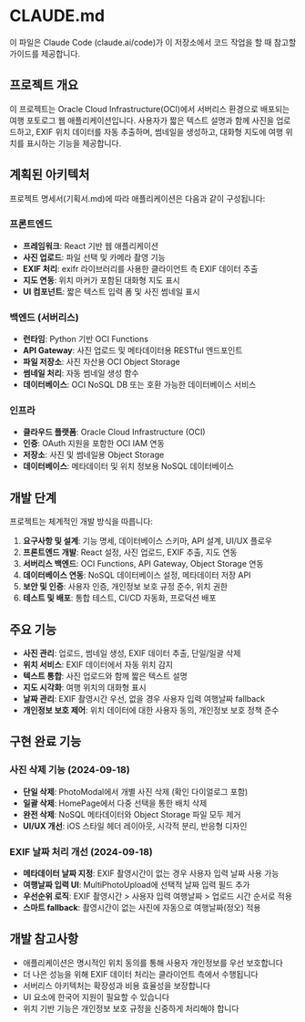 # CLAUDE.md

이 파일은 Claude Code (claude.ai/code)가 이 저장소에서 코드 작업을 할 때 참고할 가이드를 제공합니다.

## 프로젝트 개요

이 프로젝트는 Oracle Cloud Infrastructure(OCI)에서 서버리스 환경으로 배포되는 여행 포토로그 웹 애플리케이션입니다. 사용자가 짧은 텍스트 설명과 함께 사진을 업로드하고, EXIF 위치 데이터를 자동 추출하며, 썸네일을 생성하고, 대화형 지도에 여행 위치를 표시하는 기능을 제공합니다.

## 계획된 아키텍처

프로젝트 명세서(기획서.md)에 따라 애플리케이션은 다음과 같이 구성됩니다:

### 프론트엔드
- **프레임워크**: React 기반 웹 애플리케이션
- **사진 업로드**: 파일 선택 및 카메라 촬영 기능
- **EXIF 처리**: exifr 라이브러리를 사용한 클라이언트 측 EXIF 데이터 추출
- **지도 연동**: 위치 마커가 포함된 대화형 지도 표시
- **UI 컴포넌트**: 짧은 텍스트 입력 폼 및 사진 썸네일 표시

### 백엔드 (서버리스)
- **런타임**: Python 기반 OCI Functions
- **API Gateway**: 사진 업로드 및 메타데이터용 RESTful 엔드포인트
- **파일 저장소**: 사진 자산용 OCI Object Storage
- **썸네일 처리**: 자동 썸네일 생성 함수
- **데이터베이스**: OCI NoSQL DB 또는 호환 가능한 데이터베이스 서비스

### 인프라
- **클라우드 플랫폼**: Oracle Cloud Infrastructure (OCI)
- **인증**: OAuth 지원을 포함한 OCI IAM 연동
- **저장소**: 사진 및 썸네일용 Object Storage
- **데이터베이스**: 메타데이터 및 위치 정보용 NoSQL 데이터베이스

## 개발 단계

프로젝트는 체계적인 개발 방식을 따릅니다:

1. **요구사항 및 설계**: 기능 명세, 데이터베이스 스키마, API 설계, UI/UX 플로우
2. **프론트엔드 개발**: React 설정, 사진 업로드, EXIF 추출, 지도 연동
3. **서버리스 백엔드**: OCI Functions, API Gateway, Object Storage 연동
4. **데이터베이스 연동**: NoSQL 데이터베이스 설정, 메타데이터 저장 API
5. **보안 및 인증**: 사용자 인증, 개인정보 보호 규정 준수, 위치 권한
6. **테스트 및 배포**: 통합 테스트, CI/CD 자동화, 프로덕션 배포

## 주요 기능

- **사진 관리**: 업로드, 썸네일 생성, EXIF 데이터 추출, 단일/일괄 삭제
- **위치 서비스**: EXIF 데이터에서 자동 위치 감지
- **텍스트 통합**: 사진 업로드와 함께 짧은 텍스트 설명
- **지도 시각화**: 여행 위치의 대화형 표시
- **날짜 관리**: EXIF 촬영시간 우선, 없을 경우 사용자 입력 여행날짜 fallback
- **개인정보 보호 제어**: 위치 데이터에 대한 사용자 동의, 개인정보 보호 정책 준수

## 구현 완료 기능

### 사진 삭제 기능 (2024-09-18)
- **단일 삭제**: PhotoModal에서 개별 사진 삭제 (확인 다이얼로그 포함)
- **일괄 삭제**: HomePage에서 다중 선택을 통한 배치 삭제
- **완전 삭제**: NoSQL 메타데이터와 Object Storage 파일 모두 제거
- **UI/UX 개선**: iOS 스타일 헤더 레이아웃, 시각적 분리, 반응형 디자인

### EXIF 날짜 처리 개선 (2024-09-18)
- **메타데이터 날짜 지정**: EXIF 촬영시간이 없는 경우 사용자 입력 날짜 사용 가능
- **여행날짜 입력 UI**: MultiPhotoUpload에 선택적 날짜 입력 필드 추가
- **우선순위 로직**: EXIF 촬영시간 > 사용자 입력 여행날짜 > 업로드 시간 순서로 적용
- **스마트 fallback**: 촬영시간이 없는 사진에 자동으로 여행날짜(정오) 적용

## 개발 참고사항

- 애플리케이션은 명시적인 위치 동의를 통해 사용자 개인정보를 우선 보호합니다
- 더 나은 성능을 위해 EXIF 데이터 처리는 클라이언트 측에서 수행됩니다
- 서버리스 아키텍처는 확장성과 비용 효율성을 보장합니다
- UI 요소에 한국어 지원이 필요할 수 있습니다
- 위치 기반 기능은 개인정보 보호 규정을 신중하게 처리해야 합니다